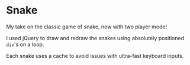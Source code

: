 # Snake

My take on the classic game of snake, now with two player mode!

I used jQuery to draw and redraw the snakes using absolutely positioned `div`'s on a loop.

Each snake uses a cache to avoid issues with ultra-fast keyboard inputs.

